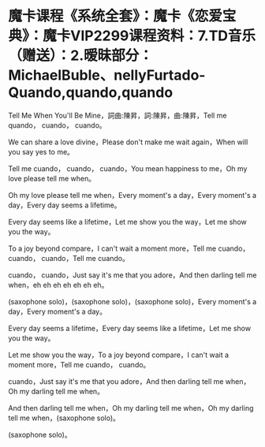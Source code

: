 # 魔卡课程《系统全套》：魔卡《恋爱宝典》：魔卡VIP2299课程资料：7.TD音乐（赠送）：2.暧昧部分：MichaelBuble、nellyFurtado-Quando,quando,quando

Tell Me When You'll Be Mine，詞曲:陳昇，詞:陳昇，曲:陳昇，Tell me quando， cuando， cuando。

We can share a love divine，Please don't make me wait again，When will you say yes to me。

Tell me cuando， cuando， cuando，You mean happiness to me，Oh my love please tell me when。

Oh my love please tell me when，Every moment's a day，Every moment's a day，Every day seems a lifetime。

Every day seems like a lifetime，Let me show you the way，Let me show you the way。

To a joy beyond compare，I can't wait a moment more，Tell me cuando， cuando， cuando，Tell me cuando。

 cuando， cuando，Just say it's me that you adore，And then darling tell me when，eh eh eh eh eh eh eh。

(saxophone solo)，(saxophone solo)，(saxophone solo)，Every moment's a day，Every moment's a day。

Every day seems a lifetime，Every day seems like a lifetime，Let me show you the way。

Let me show you the way，To a joy beyond compare，I can't wait a moment more，Tell me cuando， cuando。

 cuando，Just say it's me that you adore，And then darling tell me when，Oh my darling tell me when。

And then darling tell me when，Oh my darling tell me when，Oh my darling tell me when，(saxophone solo)。

(saxophone solo)。
